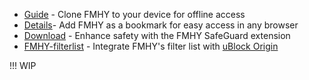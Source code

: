 - [Guide](https://rentry.org/fmhy_clone) - Clone FMHY to your device for offline access
- [Details](https://github.com/fmhy/bookmarks)- Add FMHY as a bookmark for easy access in any browser 
- [Download](https://github.com/fmhy/FMHY-SafeGuard) - Enhance safety with the FMHY SafeGuard extension
- [FMHY-filterlist](https://github.com/fmhy/FMHYFilterlist) -  Integrate FMHY's filter list with [uBlock Origin](https://github.com/gorhill/uBlock) 

!!! WIP